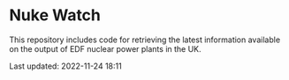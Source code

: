 # Nuke Watch

This repository includes code for retrieving the latest information available on the output of EDF nuclear power plants in the UK.

Last updated: 2022-11-24 18:11